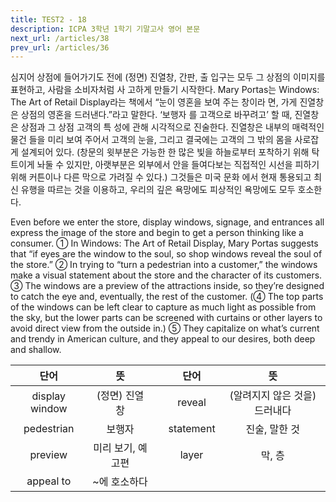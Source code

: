 ```yaml
---
title: TEST2 - 18
description: ICPA 3학년 1학기 기말고사 영어 본문
next_url: /articles/38
prev_url: /articles/36
---
```


심지어 상점에 들어가기도 전에 (정면) 진열창, 간판, 출 입구는 모두 그 상점의 이미지를 표현하고, 사람을 소비자처럼 사 고하게 만들기 시작한다. Mary Portas는 Windows: The Art of Retail Display라는 책에서 “눈이 영혼을 보여 주는 창이라 면, 가게 진열창은 상점의 영혼을 드러낸다.”라고 말한다. ‘보행자 를 고객으로 바꾸려고’ 할 때, 진열창은 상점과 그 상점 고객의 특 성에 관해 시각적으로 진술한다. 진열창은 내부의 매력적인 물건 들을 미리 보여 주어서 고객의 눈을, 그리고 결국에는 고객의 그 밖의 몸을 사로잡게 설계되어 있다. (창문의 윗부분은 가능한 한 많은 빛을 하늘로부터 포착하기 위해 탁 트이게 놔둘 수 있지만, 아랫부분은 외부에서 안을 들여다보는 직접적인 시선을 피하기 위해 커튼이나 다른 막으로 가려질 수 있다.) 그것들은 미국 문화 에서 현재 통용되고 최신 유행을 따르는 것을 이용하고, 우리의 깊은 욕망에도 피상적인 욕망에도 모두 호소한다.

Even before we enter the store, display windows, signage, and entrances all express the image of the store and begin to get a person thinking like a consumer. ① In Windows: The Art of Retail Display, Mary Portas suggests that “if eyes are the window to the soul, so shop windows reveal the soul of the store.” ② In trying to “turn a pedestrian into a customer,” the windows make a visual statement about the store and the character of its customers. ③ The windows are a preview of the attractions inside, so they’re designed to catch the eye and, eventually, the rest of the customer. (④ The top parts of the windows can be left clear to capture as much light as possible from the sky, but the lower parts can be screened with curtains or other layers to avoid direct view from the outside in.) ⑤ They capitalize on what’s current and trendy in American culture, and they appeal to our desires, both deep and shallow.

|단어|뜻| |단어|뜻|
|:--------------:|:------------------------------:|-|:--------------:|:------------------------------:|
|display window|(정면) 진열창||reveal|(알려지지 않은 것을) 드러내다|
|pedestrian|보행자||statement|진술, 말한 것|
|preview|미리 보기, 예고편||layer|막, 층|
|appeal to|~에 호소하다||||
